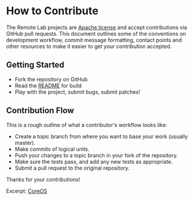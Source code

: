 # How to Contribute

The Remote Lab projects are [Apache license](LICENSE) and accept contributions via
GitHub pull requests.  This document outlines some of the conventions on
development workflow, commit message formatting, contact points and other
resources to make it easier to get your contribution accepted.

## Getting Started

- Fork the repository on GitHub
- Read the [README](README.md) for build 
- Play with the project, submit bugs, submit patches!

## Contribution Flow

This is a rough outline of what a contributor's workflow looks like:

- Create a topic branch from where you want to base your work (usually master).
- Make commits of logical units.
- Push your changes to a topic branch in your fork of the repository.
- Make sure the tests pass, and add any new tests as appropriate.
- Submit a pull request to the original repository.

Thanks for your contributions!

Excerpt: [CoreOS](https://github.com/coreos/coreos-vagrant/blob/master/CONTRIBUTING.md)
